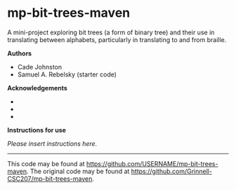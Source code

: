 # mp-bit-trees-maven

A mini-project exploring bit trees (a form of binary tree) and their use in translating between alphabets, particularly in translating to and from braille.

**Authors**

* Cade Johnston
* Samuel A. Rebelsky (starter code)

**Acknowledgements**

*
*
*

**Instructions for use**

_Please insert instructions here._

---

This code may be found at <https://github.com/USERNAME/mp-bit-trees-maven>. The original code may be found at <https://github.com/Grinnell-CSC207/mp-bit-trees-maven>.
